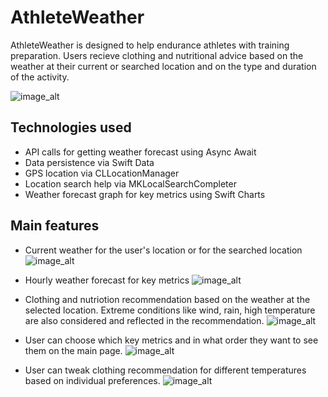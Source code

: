 # AthleteWeather
AthleteWeather is designed to help endurance athletes with training preparation. Users recieve clothing and nutritional advice based on the weather at their current or searched location and on the type and duration of the activity.

![image_alt](https://github.com/dustom/AthleteWeather/blob/main/mockuuups-free-iphone-15-pro-hand-mockup2.png?raw=true)

## Technologies used
  - API calls for getting weather forecast using Async Await
  - Data persistence via Swift Data
  - GPS location via CLLocationManager
  - Location search help via MKLocalSearchCompleter
  - Weather forecast graph for key metrics using Swift Charts

## Main features
- Current weather for the user's location or for the searched location
![image_alt](https://github.com/dustom/AthleteWeather/blob/main/Simulator%20Screenshot%20-%20iPhone%2016%20Pro%20-%202025-01-21%20at%2018.15.23.png?raw=true)

- Hourly weather forecast for key metrics
![image_alt](https://github.com/dustom/AthleteWeather/blob/main/Simulator%20Screenshot%20-%20iPhone%2016%20Pro%20-%202024-12-01%20at%2018.05.07.png?raw=true)

- Clothing and nutriotion recommendation based on the weather at the selected location. Extreme conditions like wind, rain, high temperature are also considered and reflected in the recommendation.
![image_alt](https://github.com/dustom/AthleteWeather/blob/main/Simulator%20Screenshot%20-%20iPhone%2016%20Pro%20-%202024-12-01%20at%2018.27.00.png?raw=true)
  
- User can choose which key metrics and in what order they want to see them on the main page.
![image_alt](https://github.com/dustom/AthleteWeather/blob/main/Simulator%20Screenshot%20-%20iPhone%2016%20Pro%20-%202024-12-01%20at%2018.04.46.png?raw=true)
  
- User can tweak clothing recommendation for different temperatures based on individual preferences.
![image_alt](https://github.com/dustom/AthleteWeather/blob/main/Simulator%20Screenshot%20-%20iPhone%2016%20Pro%20-%202025-01-21%20at%2018.15.38.png?raw=true)






